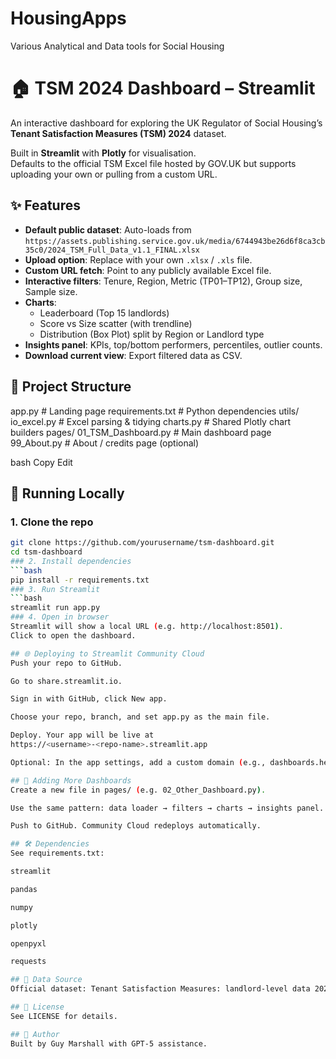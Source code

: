 # HousingApps
Various Analytical and Data tools for Social Housing

# 🏠 TSM 2024 Dashboard – Streamlit

An interactive dashboard for exploring the UK Regulator of Social Housing’s **Tenant Satisfaction Measures (TSM) 2024** dataset.

Built in **Streamlit** with **Plotly** for visualisation.  
Defaults to the official TSM Excel file hosted by GOV.UK but supports uploading your own or pulling from a custom URL.

## ✨ Features
- **Default public dataset**: Auto-loads from  
  `https://assets.publishing.service.gov.uk/media/6744943be26d6f8ca3cb35c0/2024_TSM_Full_Data_v1.1_FINAL.xlsx`
- **Upload option**: Replace with your own `.xlsx` / `.xls` file.
- **Custom URL fetch**: Point to any publicly available Excel file.
- **Interactive filters**: Tenure, Region, Metric (TP01–TP12), Group size, Sample size.
- **Charts**:
  - Leaderboard (Top 15 landlords)
  - Score vs Size scatter (with trendline)
  - Distribution (Box Plot) split by Region or Landlord type
- **Insights panel**: KPIs, top/bottom performers, percentiles, outlier counts.
- **Download current view**: Export filtered data as CSV.

## 📂 Project Structure
app.py # Landing page
requirements.txt # Python dependencies
utils/
io_excel.py # Excel parsing & tidying
charts.py # Shared Plotly chart builders
pages/
01_TSM_Dashboard.py # Main dashboard page
99_About.py # About / credits page (optional)

bash
Copy
Edit

## 🚀 Running Locally

### 1. Clone the repo
```bash
git clone https://github.com/yourusername/tsm-dashboard.git
cd tsm-dashboard
### 2. Install dependencies
```bash
pip install -r requirements.txt
### 3. Run Streamlit
```bash
streamlit run app.py
### 4. Open in browser
Streamlit will show a local URL (e.g. http://localhost:8501).
Click to open the dashboard.

## 🌐 Deploying to Streamlit Community Cloud
Push your repo to GitHub.

Go to share.streamlit.io.

Sign in with GitHub, click New app.

Choose your repo, branch, and set app.py as the main file.

Deploy. Your app will be live at
https://<username>-<repo-name>.streamlit.app

Optional: In the app settings, add a custom domain (e.g., dashboards.hearthsong.ai) and configure your DNS (CNAME record).

## 🧩 Adding More Dashboards
Create a new file in pages/ (e.g. 02_Other_Dashboard.py).

Use the same pattern: data loader → filters → charts → insights panel.

Push to GitHub. Community Cloud redeploys automatically.

## 🛠 Dependencies
See requirements.txt:

streamlit

pandas

numpy

plotly

openpyxl

requests

## 📄 Data Source
Official dataset: Tenant Satisfaction Measures: landlord-level data 2024

## 📜 License
See LICENSE for details.

## 👤 Author
Built by Guy Marshall with GPT-5 assistance.
